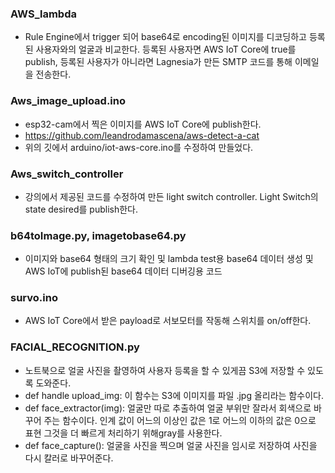 ### AWS_lambda
- Rule Engine에서 trigger 되어 base64로 encoding된 이미지를 디코딩하고 등록된 사용자와의 얼굴과 비교한다. 등록된 사용자면 AWS IoT Core에 true를 publish, 등록된 사용자가 아니라면 Lagnesia가 만든 SMTP 코드를 통해 이메일을 전송한다.

### Aws_image_upload.ino
- esp32-cam에서 찍은 이미지를 AWS IoT Core에 publish한다.
- https://github.com/leandrodamascena/aws-detect-a-cat
- 위의 깃에서 arduino/iot-aws-core.ino를 수정하여 만들었다.

### Aws_switch_controller
- 강의에서 제공된 코드를 수정하여 만든 light switch controller. Light Switch의 state desired를 publish한다.

### b64toImage.py, imagetobase64.py
- 이미지와 base64 형태의 크기 확인 및 lambda test용 base64 데이터 생성 및 AWS IoT에 publish된 base64 데이터 디버깅용 코드

### survo.ino
- AWS IoT Core에서 받은 payload로 서보모터를 작동해 스위치를 on/off한다.

### FACIAL_RECOGNITION.py
- 노트북으로 얼굴 사진을 촬영하여 사용자 등록을 할 수 있게끔 S3에 저장할 수 있도록 도와준다.
- def handle upload_img: 이 함수는 S3에 이미지를  파일 .jpg 올리라는 함수이다.
- def face_extractor(img): 얼굴만 따로 추출하여 얼굴 부위만 잘라서 회색으로 바꾸어 주는 함수이다. 인계 값이 어느의 이상인 값은 1로 어느의 이하의 값은 0으로 표현 그것을 더 빠르게 처리하기 위해gray를 사용한다.
- def face_capture(): 얼굴을 사진을 찍으며 얼굴 사진을 임시로 저장하여 사진을 다시 칼러로 바꾸어준다.
